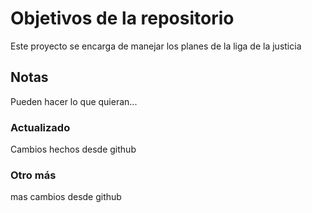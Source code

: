 # Objetivos de la repositorio

Este proyecto se encarga de manejar los planes de la liga de la justicia


## Notas
Pueden hacer lo que quieran...

### Actualizado
Cambios hechos desde github

### Otro más
mas cambios desde github
